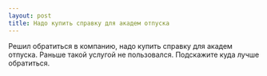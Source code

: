```yaml
---
layout: post 
title: Надо купить справку для академ отпуска 
--- 
```

Решил обратиться в компанию, надо купить справку для академ отпуска. Раньше такой услугой не пользовался. Подскажите куда лучше обратиться.